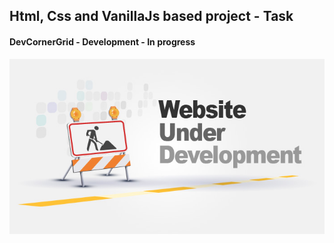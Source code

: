 Html, Css and VanillaJs based project - Task
---
#### DevCornerGrid - Development - In progress

![DevCornerGrid](https://github.com/r4nd3l/DevCornerGrid/blob/master/img/UnderDev.jpg)
